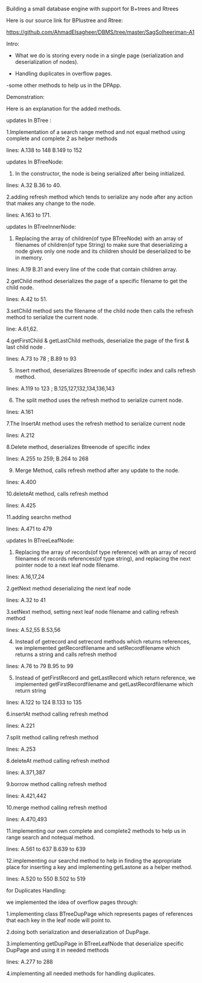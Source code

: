 Building a small database engine with support for B+trees and Rtrees

Here is our source link for BPlustree and Rtree: 

https://github.com/AhmadElsagheer/DBMS/tree/master/SagSolheeriman-A1 

 

 

Intro: 

 

- What we do is storing every node in a single page (serialization and deserialization of nodes). 

- Handling duplicates in overflow pages. 

-some other methods to help us in the DPApp.  

 

Demonstration: 

 

Here is an explanation for the added methods. 

updates In BTree : 

1.Implementation of a search range method and not equal method using complete and complete 2 as helper methods  

lines: A.138 to 148 B.149 to 152  

updates In BTreeNode: 

1. In the constructor, the node is being serialized after being initialized. 

lines: A.32 B.36 to 40. 

2.adding refresh method which tends to serialize any node after any action that makes any change to the node. 

lines: A.163 to 171. 

updates In BTreeInnerNode: 

1. Replacing the array of children(of type BTreeNode) with an array of filenames of children(of type String) to make sure that deserializing a node gives only one node and its children should be deserialized to be in memory. 

lines: A.19 B.31 and every line of the code that contain children array. 

2.getChild method deserializes the page of a specific filename to get the child node. 

lines: A.42 to 51. 

3.setChild method sets the filename of the child node then calls the refresh method to serialize the current node. 

line: A.61,62. 

4.getFirstChild & getLastChild methods, deserialize the page of the first & last child node . 

lines: A.73 to 78 ; B.89 to 93 

5. Insert method, deserializes Btreenode of specific index and calls refresh method. 

lines: A.119 to 123 ; B.125,127,132,134,136,143 

6. The split method uses the refresh method to serialize current node. 

lines: A.161 

7.The InsertAt method uses the refresh method to serialize current node  

lines: A.212 

8.Delete method, deserializes Btreenode of specific index  

lines: A.255 to 259; B.264 to 268  

9. Merge Method, calls refresh method after any update to the node. 

lines: A.400 

10.deleteAt method, calls refresh method 

lines: A.425 

11.adding searchn method  

lines: A.471 to 479 

updates In BTreeLeafNode: 

1. Replacing the array of records(of type reference) with an array of record filenames of records references(of type string), and replacing the next pointer node to a next leaf node filename. 

lines: A.16,17,24 

2.getNext method deserializing the next leaf node 

lines: A.32 to 41 

3.setNext method, setting next leaf node filename and calling refresh method 

lines: A.52,55 B.53,56 

4. Instead of getrecord and setrecord methods which returns references, we implemented getRecordfilename and setRecordfilename which returns a string and calls refresh method 

lines: A.76 to 79 B.95 to 99  

5. Instead of getFirstRecord and getLastRecord which return reference, we implemented getFirstRecordfilename and getLastRecordfilename which return string  

lines: A.122 to 124 B.133 to 135 

6.insertAt method calling refresh method 

lines: A.221 

7.split method calling refresh method 

lines: A.253 

8.deleteAt method calling refresh method 

lines: A.371,387 

9.borrow method calling refresh method 

lines: A.421,442 

10.merge method calling refresh method 

lines: A.470,493 

11.implementing our own complete and complete2 methods to help us in range search and notequal method. 

lines: A.561 to 637 B.639 to 639   

12.implementing our searchd method to help in finding the appropriate place for inserting a key and implementing getLastone as a helper method. 

lines: A.520 to 550 B.502 to 519  

for Duplicates Handling: 

we implemented the idea of overflow pages through: 

1.implementing class BTreeDupPage which represents pages of references that each key in the leaf node will point to. 

2.doing both serialization and deserialization of DupPage. 

3.implementing getDupPage in BTreeLeafNode that deserialize specific DupPage and using it in needed methods 

lines: A.277 to 288  

4.implementing all needed methods for handling duplicates. 
